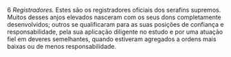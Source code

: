 ﻿6 <em>Registradores.</em> Estes são os registradores oficiais dos serafins supremos. Muitos desses anjos elevados nasceram com os seus dons completamente desenvolvidos; outros se qualificaram para as suas posições de confiança e responsabilidade, pela sua aplicação diligente no estudo e por uma atuação fiel em deveres semelhantes, quando estiveram agregados a ordens mais baixas ou de menos responsabilidade.